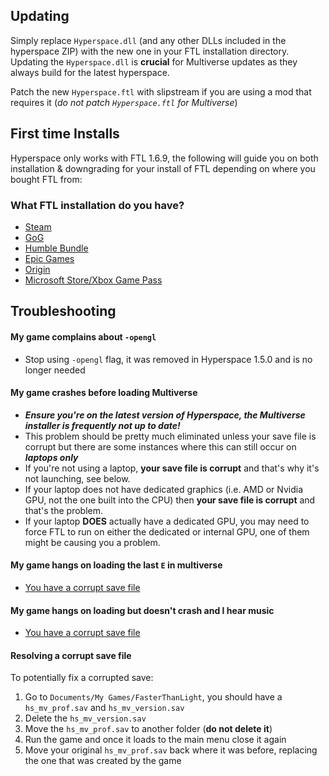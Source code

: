 ## Updating

Simply replace `Hyperspace.dll` (and any other DLLs included in the hyperspace ZIP) with the new one in your FTL installation directory.
Updating the `Hyperspace.dll` is **crucial** for Multiverse updates as they always build for the latest hyperspace.

Patch the new `Hyperspace.ftl` with slipstream if you are using a mod that requires it (*do not patch `Hyperspace.ftl` for Multiverse*)

## First time Installs

Hyperspace only works with FTL 1.6.9, the following will guide you on both installation & downgrading for your install of FTL depending on where you bought FTL from:

### What FTL installation do you have?

- [Steam](./steam-install)
- [GoG](./gog-install)
- [Humble Bundle](./humble-install)
- [Epic Games](./other-install#epic)
- [Origin](./other-install#origin)
- [Microsoft Store/Xbox Game Pass](./other-install#microsoft-storexbox-game-pass)

## Troubleshooting

#### My game complains about `-opengl`
- Stop using `-opengl` flag, it was removed in Hyperspace 1.5.0 and is no longer needed

#### My game crashes before loading Multiverse
- ***Ensure you're on the latest version of Hyperspace, the Multiverse installer is frequently not up to date!***
- This problem should be pretty much eliminated unless your save file is corrupt but there are some instances where this can still occur on ***laptops only***
- If you're not using a laptop, **your save file is corrupt** and that's why it's not launching, see below.
- If your laptop does not have dedicated graphics (i.e. AMD or Nvidia GPU, not the one built into the CPU) then **your save file is corrupt** and that's the problem.
- If your laptop **DOES** actually have a dedicated GPU, you may need to force FTL to run on either the dedicated or internal GPU, one of them might be causing you a problem.

#### My game hangs on loading the last `E` in multiverse
- [You have a corrupt save file](#resolving-a-corrupt-save-file)

#### My game hangs on loading but doesn't crash and I hear music
- [You have a corrupt save file](#resolving-a-corrupt-save-file)

#### Resolving a corrupt save file
To potentially fix a corrupted save:
1. Go to `Documents/My Games/FasterThanLight`, you should have a `hs_mv_prof.sav` and `hs_mv_version.sav`
2. Delete the `hs_mv_version.sav`
3. Move the `hs_mv_prof.sav` to another folder (**do not delete it**)
4. Run the game and once it loads to the main menu close it again
5. Move your original `hs_mv_prof.sav` back where it was before, replacing the one that was created by the game

